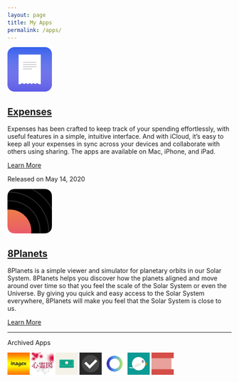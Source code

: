 ```yaml
---
layout: page
title: My Apps
permalink: /apps/
---
```


<div>
    <img src="../assets/expenses.png" width="100" height="100">
    <h2><a href="{{ site.links.expenses }}" target="_blank">Expenses</a></h2>
    <p>Expenses has been crafted to keep track of your spending effortlessly, with useful features in a simple, intuitive interface. And with iCloud, it’s easy to keep all your expenses in sync across your devices and collaborate with others using sharing. The apps are available on Mac, iPhone, and iPad.</p>
    <a href="{{ site.links.expenses }}" target="_blank">Learn More</a>
    <p>Released on May 14, 2020</p>
</div>

<div>
    <img src="../assets/8planets.png" width="100" height="100">
    <h2><a href="{{ site.links.eightplanets }}" target="_blank">8Planets</a></h2>
    <p>8Planets is a simple viewer and simulator for planetary orbits in our Solar System. 8Planets helps you discover how the planets aligned and move around over time so that you feel the scale of the Solar System or even the Universe. By giving you quick and easy access to the Solar System everywhere, 8Planets will make you feel that the Solar System is close to us.</p>
    <a href="{{ site.links.eightplanets }}" target="_blank">Learn More</a>
</div>

<hr>

<p>Archived Apps</p>

<div class="archived-apps">
    <img src="../assets/inagex.jpg" width="50" height="50">
    <img src="../assets/shinreizu.jpg" width="50" height="50">
    <img src="../assets/fastzaim.jpg" width="50" height="50">
    <img src="../assets/taskey.jpg" width="50" height="50">
    <img src="../assets/motivation.jpg" width="50" height="50">
    <img src="../assets/esafeed.jpg" width="50" height="50">
    <img src="../assets/kigen.jpg" width="50" height="50">
</div>